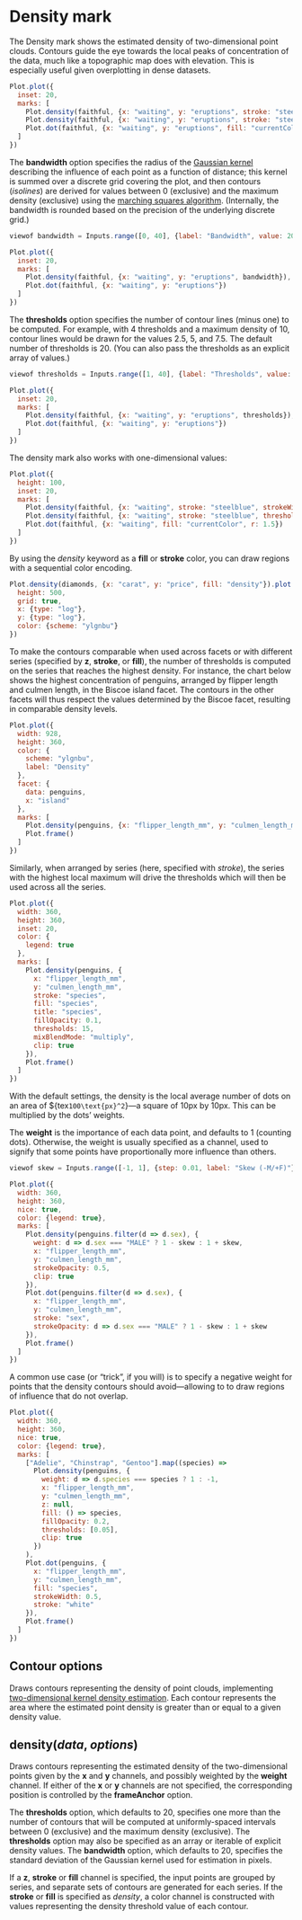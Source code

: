 # Density mark

The Density mark shows the estimated density of two-dimensional point clouds. Contours guide the eye towards the local peaks of concentration of the data, much like a topographic map does with elevation. This is especially useful given overplotting in dense datasets.

```js
Plot.plot({
  inset: 20,
  marks: [
    Plot.density(faithful, {x: "waiting", y: "eruptions", stroke: "steelblue", strokeWidth: 0.25}),
    Plot.density(faithful, {x: "waiting", y: "eruptions", stroke: "steelblue", thresholds: 4}),
    Plot.dot(faithful, {x: "waiting", y: "eruptions", fill: "currentColor", r: 1.5})
  ]
})
```

The **bandwidth** option specifies the radius of the [Gaussian kernel](https://en.wikipedia.org/wiki/Gaussian_function) describing the influence of each point as a function of distance; this kernel is summed over a discrete grid covering the plot, and then contours (*isolines*) are derived for values between 0 (exclusive) and the maximum density (exclusive) using the [marching squares algorithm](https://en.wikipedia.org/wiki/Marching_squares). (Internally, the bandwidth is rounded based on the precision of the underlying discrete grid.)

```js
viewof bandwidth = Inputs.range([0, 40], {label: "Bandwidth", value: 20, step: 0.2})
```

```js
Plot.plot({
  inset: 20,
  marks: [
    Plot.density(faithful, {x: "waiting", y: "eruptions", bandwidth}),
    Plot.dot(faithful, {x: "waiting", y: "eruptions"})
  ]
})
```

The **thresholds** option specifies the number of contour lines (minus one) to be computed. For example, with 4 thresholds and a maximum density of 10, contour lines would be drawn for the values 2.5, 5, and 7.5. The default number of thresholds is 20. (You can also pass the thresholds as an explicit array of values.)

```js
viewof thresholds = Inputs.range([1, 40], {label: "Thresholds", value: 20, step: 1})
```

```js
Plot.plot({
  inset: 20,
  marks: [
    Plot.density(faithful, {x: "waiting", y: "eruptions", thresholds}),
    Plot.dot(faithful, {x: "waiting", y: "eruptions"})
  ]
})
```

The density mark also works with one-dimensional values:

```js
Plot.plot({
  height: 100,
  inset: 20,
  marks: [
    Plot.density(faithful, {x: "waiting", stroke: "steelblue", strokeWidth: 0.25, bandwidth: 10}),
    Plot.density(faithful, {x: "waiting", stroke: "steelblue", thresholds: 4, bandwidth: 10}),
    Plot.dot(faithful, {x: "waiting", fill: "currentColor", r: 1.5})
  ]
})
```

By using the _density_ keyword as a **fill** or **stroke** color, you can draw regions with a sequential color encoding.

```js
Plot.density(diamonds, {x: "carat", y: "price", fill: "density"}).plot({
  height: 500,
  grid: true,
  x: {type: "log"},
  y: {type: "log"},
  color: {scheme: "ylgnbu"}
})
```

To make the contours comparable when used across facets or with different series (specified by **z**, **stroke**, or **fill**), the number of thresholds is computed on the series that reaches the highest density. For instance, the chart below shows the highest concentration of penguins, arranged by flipper length and culmen length, in the Biscoe island facet. The contours in the other facets will thus respect the values determined by the Biscoe facet, resulting in comparable density levels.

```js
Plot.plot({
  width: 928,
  height: 360,
  color: {
    scheme: "ylgnbu",
    label: "Density"
  },
  facet: {
    data: penguins,
    x: "island"
  },
  marks: [
    Plot.density(penguins, {x: "flipper_length_mm", y: "culmen_length_mm", fill: "density", clip: true}),
    Plot.frame()
  ]
})
```

Similarly, when arranged by series (here, specified with *stroke*), the series with the highest local maximum will drive the thresholds which will then be used across all the series.

```js
Plot.plot({
  width: 360,
  height: 360,
  inset: 20,
  color: {
    legend: true
  },
  marks: [
    Plot.density(penguins, {
      x: "flipper_length_mm",
      y: "culmen_length_mm",
      stroke: "species",
      fill: "species",
      title: "species",
      fillOpacity: 0.1,
      thresholds: 15,
      mixBlendMode: "multiply",
      clip: true
    }),
    Plot.frame()
  ]
})
```

With the default settings, the density is the local average number of dots on an area of ${tex`100\text{px}^2`}—a square of 10px by 10px. This can be multiplied by the dots’ weights.

The **weight** is the importance of each data point, and defaults to 1 (counting dots). Otherwise, the weight is usually specified as a channel, used to signify that some points have proportionally more influence than others.

```js
viewof skew = Inputs.range([-1, 1], {step: 0.01, label: "Skew (-M/+F)"})
```

```js
Plot.plot({
  width: 360,
  height: 360,
  nice: true,
  color: {legend: true},
  marks: [
    Plot.density(penguins.filter(d => d.sex), {
      weight: d => d.sex === "MALE" ? 1 - skew : 1 + skew,
      x: "flipper_length_mm",
      y: "culmen_length_mm",
      strokeOpacity: 0.5,
      clip: true
    }),
    Plot.dot(penguins.filter(d => d.sex), {
      x: "flipper_length_mm",
      y: "culmen_length_mm",
      stroke: "sex",
      strokeOpacity: d => d.sex === "MALE" ? 1 - skew : 1 + skew
    }),
    Plot.frame()
  ]
})
```

A common use case (or “trick”, if you will) is to specify a negative weight for points that
the density contours should avoid—allowing to to draw regions of influence that
do not overlap.

```js
Plot.plot({
  width: 360,
  height: 360,
  nice: true,
  color: {legend: true},
  marks: [
    ["Adelie", "Chinstrap", "Gentoo"].map((species) =>
      Plot.density(penguins, {
        weight: d => d.species === species ? 1 : -1,
        x: "flipper_length_mm",
        y: "culmen_length_mm",
        z: null,
        fill: () => species,
        fillOpacity: 0.2,
        thresholds: [0.05],
        clip: true
      })
    ),
    Plot.dot(penguins, {
      x: "flipper_length_mm",
      y: "culmen_length_mm",
      fill: "species",
      strokeWidth: 0.5,
      stroke: "white"
    }),
    Plot.frame()
  ]
})
```

## Contour options

Draws contours representing the density of point clouds, implementing [two-dimensional kernel density estimation](https://en.wikipedia.org/wiki/Multivariate_kernel_density_estimation). Each contour represents the area where the estimated point density is greater than or equal to a given density value.

## density(*data*, *options*)

Draws contours representing the estimated density of the two-dimensional points given by the **x** and **y** channels, and possibly weighted by the **weight** channel. If either of the **x** or **y** channels are not specified, the corresponding position is controlled by the **frameAnchor** option.

The **thresholds** option, which defaults to 20, specifies one more than the number of contours that will be computed at uniformly-spaced intervals between 0 (exclusive) and the maximum density (exclusive). The **thresholds** option may also be specified as an array or iterable of explicit density values. The **bandwidth** option, which defaults to 20, specifies the standard deviation of the Gaussian kernel used for estimation in pixels.

If a **z**, **stroke** or **fill** channel is specified, the input points are grouped by series, and separate sets of contours are generated for each series. If the **stroke** or **fill** is specified as *density*, a color channel is constructed with values representing the density threshold value of each contour.
